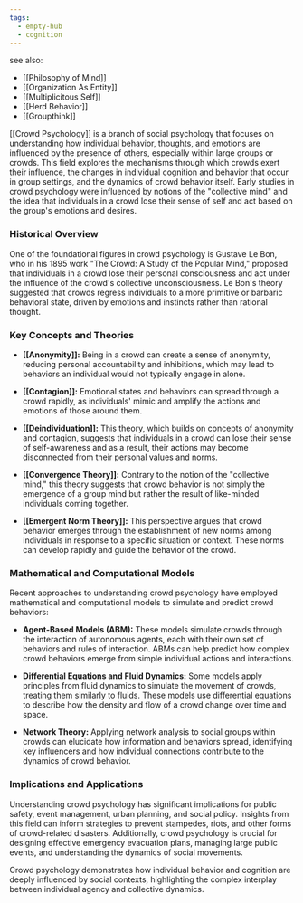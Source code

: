 ```yaml
---
tags:
  - empty-hub
  - cognition
---
```

see also:
- [[Philosophy of Mind]]
- [[Organization As Entity]]
- [[Multiplicitous Self]]
- [[Herd Behavior]]
- [[Groupthink]]

[[Crowd Psychology]] is a branch of social psychology that focuses on understanding how individual behavior, thoughts, and emotions are influenced by the presence of others, especially within large groups or crowds. This field explores the mechanisms through which crowds exert their influence, the changes in individual cognition and behavior that occur in group settings, and the dynamics of crowd behavior itself. Early studies in crowd psychology were influenced by notions of the "collective mind" and the idea that individuals in a crowd lose their sense of self and act based on the group's emotions and desires.

### Historical Overview

One of the foundational figures in crowd psychology is Gustave Le Bon, who in his 1895 work "The Crowd: A Study of the Popular Mind," proposed that individuals in a crowd lose their personal consciousness and act under the influence of the crowd's collective unconsciousness. Le Bon's theory suggested that crowds regress individuals to a more primitive or barbaric behavioral state, driven by emotions and instincts rather than rational thought.

### Key Concepts and Theories

- **[[Anonymity]]:** Being in a crowd can create a sense of anonymity, reducing personal accountability and inhibitions, which may lead to behaviors an individual would not typically engage in alone.

- **[[Contagion]]:** Emotional states and behaviors can spread through a crowd rapidly, as individuals' mimic and amplify the actions and emotions of those around them.

- **[[Deindividuation]]:** This theory, which builds on concepts of anonymity and contagion, suggests that individuals in a crowd can lose their sense of self-awareness and as a result, their actions may become disconnected from their personal values and norms.

- **[[Convergence Theory]]:** Contrary to the notion of the "collective mind," this theory suggests that crowd behavior is not simply the emergence of a group mind but rather the result of like-minded individuals coming together.

- **[[Emergent Norm Theory]]:** This perspective argues that crowd behavior emerges through the establishment of new norms among individuals in response to a specific situation or context. These norms can develop rapidly and guide the behavior of the crowd.

### Mathematical and Computational Models

Recent approaches to understanding crowd psychology have employed mathematical and computational models to simulate and predict crowd behaviors:

- **Agent-Based Models (ABM):** These models simulate crowds through the interaction of autonomous agents, each with their own set of behaviors and rules of interaction. ABMs can help predict how complex crowd behaviors emerge from simple individual actions and interactions.

- **Differential Equations and Fluid Dynamics:** Some models apply principles from fluid dynamics to simulate the movement of crowds, treating them similarly to fluids. These models use differential equations to describe how the density and flow of a crowd change over time and space.

- **Network Theory:** Applying network analysis to social groups within crowds can elucidate how information and behaviors spread, identifying key influencers and how individual connections contribute to the dynamics of crowd behavior.

### Implications and Applications

Understanding crowd psychology has significant implications for public safety, event management, urban planning, and social policy. Insights from this field can inform strategies to prevent stampedes, riots, and other forms of crowd-related disasters. Additionally, crowd psychology is crucial for designing effective emergency evacuation plans, managing large public events, and understanding the dynamics of social movements.

Crowd psychology demonstrates how individual behavior and cognition are deeply influenced by social contexts, highlighting the complex interplay between individual agency and collective dynamics.